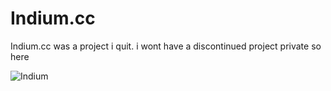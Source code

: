 # Indium.cc
Indium.cc was a project i quit. i wont have a discontinued project private so here







![Indium](https://user-images.githubusercontent.com/45693149/143723389-0989d058-411a-4c6b-af21-2af09dab6b4a.png)
